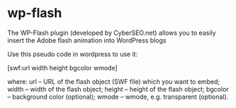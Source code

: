 # wp-flash
The WP-Flash plugin (developed by CyberSEO.net) allows you to easily insert the Adobe flash animation into WordPress blogs

Use this pseudo code in wordpress to use it:

[swf:url width height bgcolor wmode]

where:
url – URL of the flash object (SWF file) which you want to embed;
width – width of the flash object;
height – height of the flash object;
bgcolor – background color (optional);
wmode – wmode, e.g. transparent (optional).
